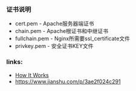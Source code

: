 ### 证书说明
* cert.pem - Apache服务器端证书
* chain.pem - Apache根证书和中继证书
* fullchain.pem - Nginx所需要ssl_certificate文件
* privkey.pem - 安全证书KEY文件


### links:
* [How It Works](https://letsencrypt.org/zh-cn/how-it-works/)
* https://www.jianshu.com/p/3ae2f024c291